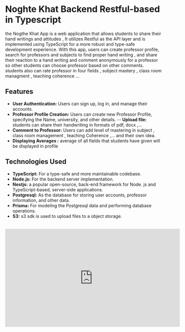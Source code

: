 # Noghte Khat Backend Restful-based in Typescript

the Nogthe Khat App is a web application that allows students to share their hand writings and attitudes , It utilizes Restful as the API layer and is implemented using TypeScript for a more robust and type-safe development experience. With this app, users can create professor profile, search for professors and subjects to find proper hand writing , and share their reaction to a hand writing and comment anonymously for a professor so other students can choose professor based on other comments. students also can rate professor in four fields , subject mastery , class room managment , teaching coherence ...

## Features

- **User Authentication:** Users can sign up, log in, and manage their accounts.
- **Professor Profile Creation:** Users can create new Professor Profile, specifying the Name, university, and other details.
  -- **Upload file:** students can share their handwriting in formats of pdf, docx ,...
- **Comment to Professor:** Users can add level of mastering in subject , class room management , teaching Coherence ,... and their own idea.
- **Displaying Averages :** average of all fields that students have given will be displayed in profile

## Technologies Used

- **TypeScript:** For a type-safe and more maintainable codebase.
- **Node.js:** For the backend server implementation.
- **Nestjs:** a popular open-source, back-end framework for Node. js and TypeScript-based, server-side applications.
- **Postgresql:** As the database for storing user accounts, professor information, and other data.
- **Prisma:** For modeling the Postgresql data and performing database operations.
- **S3:** s3 sdk is used to upload files to a object storage.

|     |
| --- |

<iframe  width="560" height="315" src="https://www.youtube.com/embed/3__CCXOX3dI" frameborder="0" allowfullscreen></iframe>
